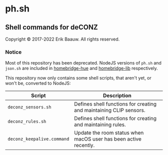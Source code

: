 # ph.sh

## Shell commands for deCONZ
Copyright © 2017-2022 Erik Baauw. All rights reserved.

### Notice
Most of this repository has been deprecated.  NodeJS versions of `ph.sh` and `json.sh` are included in [homebridge-hue](https://github.com/ebaauw/homebridge-hue) and
[homebridge-lib](https://github.com/ebaauw/homebridge-lib) respectively.

This repository now only contains some shell scripts, that aren't yet, or won't be, converted to NodeJS:

Script | Description
------ | -----------
`deconz_sensors.sh` | Defines shell functions for creating and maintaining CLIP sensors.
`deconz_rules.sh` | Defines shell functions for creating and maintaining rules.
`deconz_keepalive.command` | Update the room status when macOS user has been active recently.
